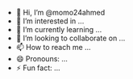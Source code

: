 - 👋 Hi, I’m @momo24ahmed
- 👀 I’m interested in ...
- 🌱 I’m currently learning ...
- 💞️ I’m looking to collaborate on ...
- 📫 How to reach me ...
- 😄 Pronouns: ...
- ⚡ Fun fact: ...

<!---
momo24ahmed/momo24ahmed is a ✨ special ✨ repository because its `README.md` (this file) appears on your GitHub profile.
You can click the Preview link to take a look at your changes.
--->
